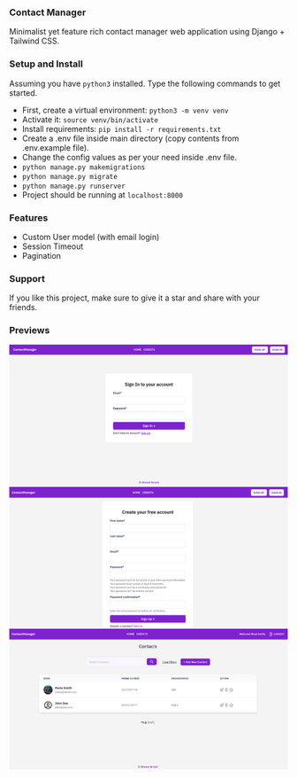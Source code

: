 ### Contact Manager

Minimalist yet feature rich contact manager web application using Django + Tailwind CSS.

### Setup and Install

Assuming you have `python3` installed. Type the following commands to get started.

- First, create a virtual environment: `python3 -m venv venv`
- Activate it: `source venv/bin/activate`
- Install requirements: `pip install -r requirements.txt`
- Create a .env file inside main directory (copy contents from .env.example file).
- Change the config values as per your need inside .env file.
- `python manage.py makemigrations`
- `python manage.py migrate`
- `python manage.py runserver`
- Project should be running at `localhost:8000`

### Features

- Custom User model (with email login)
- Session Timeout
- Pagination

### Support

If you like this project, make sure to give it a star and share with your friends.

### Previews

![](previews/signin.png)
![](previews/signup.png)
![](previews/home.png)
